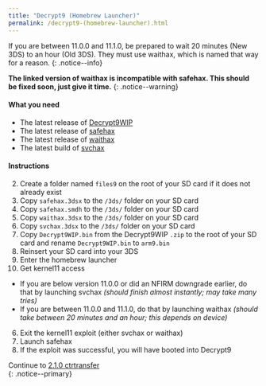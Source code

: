 ```yaml
---
title: "Decrypt9 (Homebrew Launcher)"
permalink: /decrypt9-(homebrew-launcher).html
---
```


If you are between 11.0.0 and 11.1.0, be prepared to wait 20 minutes (New 3DS) to an hour (Old 3DS). They must use waithax, which is named that way for a reason.
{: .notice--info}

**The linked version of waithax is incompatible with safehax. This should be fixed soon, just give it time.**
{: .notice--warning}

#### What you need

* The latest release of [Decrypt9WIP](https://github.com/d0k3/Decrypt9WIP/releases/latest/)
* The latest release of [safehax](https://github.com/TiniVi/safehax/releases/latest/)
* The latest release of [waithax](https://github.com/Mrrraou/waithax/releases/latest)
* The latest build of [svchax](images/svchax.3dsx)

#### Instructions

2. Create a folder named `files9` on the root of your SD card if it does not already exist
3. Copy `safehax.3dsx` to the `/3ds/` folder on your SD card
4. Copy `safehax.smdh` to the `/3ds/` folder on your SD card
4. Copy `waithax.3dsx` to the `/3ds/` folder on your SD card
5. Copy `svchax.3dsx` to the `/3ds/` folder on your SD card
3. Copy `Decrypt9WIP.bin` from the Decrypt9WIP `.zip` to the root of your SD card and rename `Decrypt9WIP.bin` to `arm9.bin`
3. Reinsert your SD card into your 3DS
4. Enter the homebrew launcher
5. Get kernel11 access
  + If you are below version 11.0.0 or did an NFIRM downgrade earlier, do that by launching svchax *(should finish almost instantly; may take many tries)*
  + If you are between 11.0.0 and 11.1.0, do that by launching waithax *(should take between 20 minutes and an hour; this depends on device)*
6. Exit the kernel11 exploit (either svchax or waithax)
4. Launch safehax
4. If the exploit was successful, you will have booted into Decrypt9

Continue to [2.1.0 ctrtransfer](2.1.0-ctrtransfer)    
{: .notice--primary}

